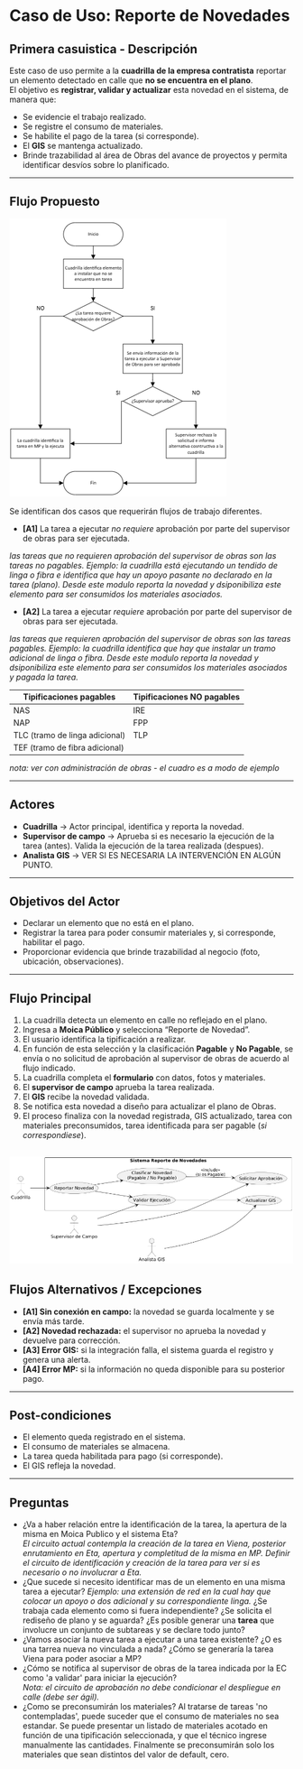 # Caso de Uso: Reporte de Novedades

## Primera casuistica - Descripción
Este caso de uso permite a la **cuadrilla de la empresa contratista** reportar un elemento detectado en calle que **no se encuentra en el plano**.  
El objetivo es **registrar, validar y actualizar** esta novedad en el sistema, de manera que:
- Se evidencie el trabajo realizado.
- Se registre el consumo de materiales.
- Se habilite el pago de la tarea (si corresponde).
- El **GIS** se mantenga actualizado.
- Brinde trazabilidad al área de Obras del avance de proyectos y permita identificar desvíos sobre lo planificado.

---

## Flujo Propuesto

![Flujo](proceso.PNG)

Se identifican dos casos que requerirán flujos de trabajo diferentes.

- **[A1]** La tarea a ejecutar *no requiere* aprobación por parte del supervisor de obras para ser ejecutada.  

*las tareas que no requieren aprobación del supervisor de obras son las tareas no pagables. Ejemplo: la cuadrilla está ejecutando un tendido de linga o fibra e identifica que hay un apoyo pasante no declarado en la tarea (plano). Desde este modulo reporta la novedad y dsiponibiliza este elemento para ser consumidos los materiales asociados.*

- **[A2]** La tarea a ejecutar *requiere* aprobación por parte del supervisor de obras para ser ejecutada.  

*las tareas que requieren aprobación del supervisor de obras son las tareas pagables. Ejemplo: la cuadrilla identifica que hay que instalar un tramo adicional de linga o fibra. Desde este modulo reporta la novedad y dsiponibiliza este elemento para ser consumidos los materiales asociados y pagada la tarea.*

| Tipificaciones pagables | Tipificaciones NO pagables |
|---|---|
| NAS | IRE |
| NAP | FPP |
| TLC (tramo de linga adicional) | TLP |
| TEF (tramo de fibra adicional) |  |

*nota: ver con administración de obras - el cuadro es a modo de ejemplo* 

---

## Actores
- **Cuadrilla** → Actor principal, identifica y reporta la novedad.  
- **Supervisor de campo** → Aprueba si es necesario la ejecución de la tarea (antes). Valida la ejecución de la tarea realizada (despues).  
- **Analista GIS** → VER SI ES NECESARIA LA INTERVENCIÓN EN ALGÚN PUNTO.   

---

## Objetivos del Actor
- Declarar un elemento que no está en el plano.  
- Registrar la tarea para poder consumir materiales y, si corresponde, habilitar el pago.  
- Proporcionar evidencia que brinde trazabilidad al negocio (foto, ubicación, observaciones).  

---

## Flujo Principal
1. La cuadrilla detecta un elemento en calle no reflejado en el plano.  
2. Ingresa a **Moica Público** y selecciona “Reporte de Novedad”.  
3. El usuario identifica la tipificación a realizar.
4. En función de esta selección y la clasificación **Pagable** y **No Pagable**, se envía o no solicitud de aprobación al supervisor de obras de acuerdo al flujo indicado.    
4. La cuadrilla completa el **formulario** con datos, fotos y materiales.   
5. El **supervisor de campo** aprueba la tarea realizada.  
6. El **GIS** recibe la novedad validada.
7. Se notifica esta novedad a diseño para actualizar el plano de Obras.  
7. El proceso finaliza con la novedad registrada, GIS actualizado, tarea con materiales preconsumidos, tarea identificada para ser pagable (*si correspondiese*).  

![diagrama](DCU.PNG)
---

## Flujos Alternativos / Excepciones
- **[A1] Sin conexión en campo:** la novedad se guarda localmente y se envía más tarde.  
- **[A2] Novedad rechazada:** el supervisor no aprueba la novedad y devuelve para corrección.  
- **[A3] Error GIS:** si la integración falla, el sistema guarda el registro y genera una alerta.  
- **[A4] Error MP:** si la información no queda disponible para su posterior pago.

---

## Post-condiciones
- El elemento queda registrado en el sistema.  
- El consumo de materiales se almacena.  
- La tarea queda habilitada para pago (si corresponde).  
- El GIS refleja la novedad.  

---

## Preguntas
- ¿Va a haber relación entre la identificación de la tarea, la apertura de la misma en Moica Publico y el sistema Eta?  
*El circuito actual contempla la creación de la tarea en Viena, posterior enrutamiento en Eta, apertura y completitud de la misma en MP. Definir el circuito de identificación y creación de la tarea para ver si es necesario o no involucrar a Eta.*
- ¿Que sucede si necesito identificar mas de un elemento en una misma tarea a ejecutar?
*Ejemplo: una extensión de red en la cual hay que colocar un apoyo o dos adicional y su correspondiente linga.*
¿Se trabaja cada elemento como si fuera independiente? ¿Se solicita el rediseño de plano y se aguarda? ¿Es posible generar una **tarea** que involucre un conjunto de subtareas y se declare todo junto?  
- ¿Vamos asociar la nueva tarea a ejecutar a una tarea existente? ¿O es una tarrea nueva no vinculada a nada? ¿Cómo se generaría la tarea Viena para poder asociar a MP?
- ¿Cómo se notifica al supervisor de obras de la tarea indicada por la EC como 'a validar' para iniciar la ejecución?  
*Nota: el circuito de aprobación no debe condicionar el despliegue en calle (debe ser ágil).*
- ¿Como se preconsumirán los materiales? Al tratarse de tareas 'no contempladas', puede suceder que el consumo de materiales no sea estandar. Se puede presentar un listado de materiales acotado en función de una tipificación seleccionada, y que el técnico ingrese manualmente las cantidades. Finalmente se preconsumirán solo los materiales que sean distintos del valor de default, cero.

  


 
